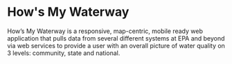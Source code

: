 # How's My Waterway
How’s My Waterway is a responsive, map-centric, mobile ready web application that pulls data from several different systems at EPA and beyond via web services to provide a user with an overall picture of water quality on 3 levels: community, state and national.